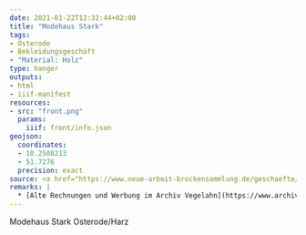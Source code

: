 ```yaml
---
date: 2021-01-22T12:32:44+02:00
title: "Modehaus Stark"
tags:
- Osterode
- Bekleidungsgeschäft
- "Material: Holz"
type: hanger
outputs:
- html
- iiif-manifest
resources:
- src: "front.png"
  params:
    iiif: front/info.json
geojson:
  coordinates:
  - 10.2508213
  - 51.7276
  precision: exact
source: <a href="https://www.neue-arbeit-brockensammlung.de/geschaefte/gebrauchtmoebelkaufhaus/">Brockensammlung</a>
remarks: |
  * [Alte Rechnungen und Werbung im Archiv Vegelahn](https://www.archiv-vegelahn.de/index.php/osterode-am-harz/12-osteroder-reklame/6535-stark-modehaus)
---
```

Modehaus Stark Osterode/Harz
